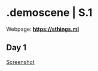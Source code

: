 # .demoscene | S.1

Webpage: **https://sthings.ml**

## Day 1
[Screenshot](https://iili.io/Hv1LMej.png)
